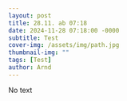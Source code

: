 ```yaml
---
layout: post
title: 28.11. ab 07:18
date: 2024-11-28 07:18:00 -0000
subtitle: Test
cover-img: /assets/img/path.jpg
thumbnail-img: ""
tags: [Test]
author: Arnd
---
```


No text